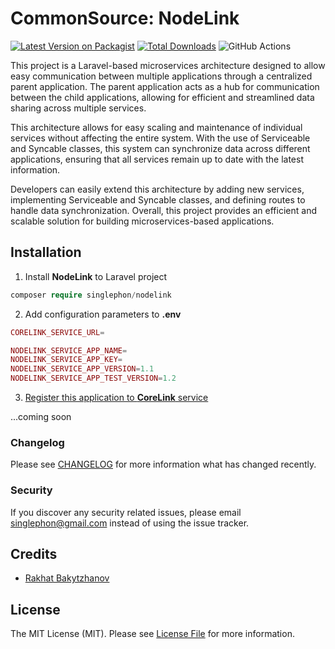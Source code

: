 # CommonSource: NodeLink

[![Latest Version on Packagist](https://img.shields.io/packagist/v/singlephon/nodelink.svg?style=flat-square)](https://packagist.org/packages/singlephon/nodelink)
[![Total Downloads](https://img.shields.io/packagist/dt/singlephon/nodelink.svg?style=flat-square)](https://packagist.org/packages/singlephon/nodelink)
![GitHub Actions](https://github.com/singlephon/nodelink/actions/workflows/main.yml/badge.svg)

This project is a Laravel-based microservices architecture designed to allow easy communication between multiple applications through a centralized parent application. The parent application acts as a hub for communication between the child applications, allowing for efficient and streamlined data sharing across multiple services.

This architecture allows for easy scaling and maintenance of individual services without affecting the entire system. With the use of Serviceable and Syncable classes, this system can synchronize data across different applications, ensuring that all services remain up to date with the latest information.

Developers can easily extend this architecture by adding new services, implementing Serviceable and Syncable classes, and defining routes to handle data synchronization. Overall, this project provides an efficient and scalable solution for building microservices-based applications.

## Installation

1. Install **NodeLink** to Laravel project

```php
composer require singlephon/nodelink
```

2. Add configuration parameters to **.env**

```php
CORELINK_SERVICE_URL=

NODELINK_SERVICE_APP_NAME=
NODELINK_SERVICE_APP_KEY=
NODELINK_SERVICE_APP_VERSION=1.1
NODELINK_SERVICE_APP_TEST_VERSION=1.2
```

3. [Register this application to **CoreLink** service](https://github.com/bcorpj/CoreLink/blob/master/README.md)

...coming soon


### Changelog

Please see [CHANGELOG](CHANGELOG.md) for more information what has changed recently.


### Security

If you discover any security related issues, please email singlephon@gmail.com instead of using the issue tracker.

## Credits

-   [Rakhat Bakytzhanov](https://github.com/singlephon)

## License

The MIT License (MIT). Please see [License File](LICENSE.md) for more information.

